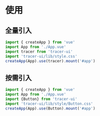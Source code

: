 <!--
 * @Author: yuguangzhou
 * @Date: 2022-01-26 14:02:55
 * @LastEditTime: 2022-01-26 16:51:04
 * @LastEditors: yuguangzhou
 * @Description: 
-->
<script setup>
import {onMounted} from 'vue'
import Prism from 'prismjs';
import '@/assets/styles/prism.css';
onMounted(()=>{
    Prism.highlightAll()
})
</script>

# 使用


## 全量引入

```js
import { createApp } from 'vue'
import App from './App.vue'
import tracer from 'tracer-ui'
import 'tracer-ui/lib/style.css'
createApp(App).use(tracer).mount('#app')
```

## 按需引入

```js
import { createApp } from 'vue'
import App from './App.vue'
import {Button} from 'tracer-ui'
import 'tracer-ui/lib/style/Button.css'
createApp(App).use(Button).mount('#app')
```